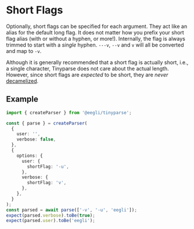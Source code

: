 # Short Flags

Optionally, short flags can be specified for each argument. They act like an alias for the default long flag. It does not matter how you prefix your short flag alias (with or without a hyphen, or more!). Internally, the flag is always trimmed to start with a _single_ hyphen. `---v`, `--v` and `v` will all be converted and map to `-v`.

Although it is generally recommended that a short flag is actually short, i.e., a single character, Tinyparse does not care about the actual length. However, since short flags are _expected_ to be short, they are _never_ [decamelized](reference/decamelize-variables).

## Example

<!-- doctest: handles short flags -->

```ts
import { createParser } from '@eegli/tinyparse';

const { parse } = createParser(
  {
    user: '',
    verbose: false,
  },
  {
    options: {
      user: {
        shortFlag: '-u',
      },
      verbose: {
        shortFlag: 'v',
      },
    },
  }
);
const parsed = await parse(['-v', '-u', 'eegli']);
expect(parsed.verbose).toBe(true);
expect(parsed.user).toBe('eegli');
```
